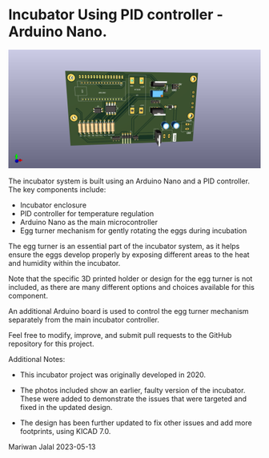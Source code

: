 # Incubator Using PID controller - Arduino Nano.
![Top](Top.png)

 

The incubator system is built using an Arduino Nano and a PID controller. The key components include:

- Incubator enclosure
- PID controller for temperature regulation
- Arduino Nano as the main microcontroller
- Egg turner mechanism for gently rotating the eggs during incubation

The egg turner is an essential part of the incubator system, as it helps ensure the eggs develop properly by exposing different areas to the heat and humidity within the incubator. 

Note that the specific 3D printed holder or design for the egg turner is not included, as there are many different options and choices available for this component.

An additional Arduino board is used to control the egg turner mechanism separately from the main incubator controller.

Feel free to modify, improve, and submit pull requests to the GitHub repository for this project.

Additional Notes:

- This incubator project was originally developed in 2020.

- The photos included show an earlier, faulty version of the incubator. These were added to demonstrate the issues that were targeted and fixed in the updated design.

- The design has been further updated to fix other issues and add more footprints, using KICAD 7.0.

Mariwan Jalal 2023-05-13
